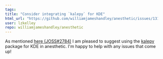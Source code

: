 ```yaml
---
tags: 
title: "Consider integrating `kalepy` for KDE"
html_url: "https://github.com/williamjameshandley/anesthetic/issues/131"
user: lzkelley
repo: williamjameshandley/anesthetic
---
```


As mentioned [here (JOSS#2784)](https://github.com/openjournals/joss-reviews/issues/2784#issuecomment-750927522) I am pleased to suggest using the [kalepy](https://github.com/lzkelley/kalepy) package for KDE in anesthetic.  I'm happy to help with any issues that come up!